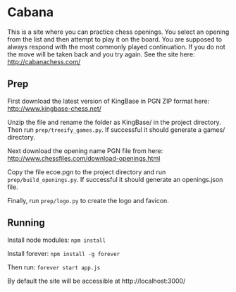 # Cabana

This is a site where you can practice chess openings. You select an opening from the list and then attempt to play it on the board. You are supposed to always respond with the most commonly played continuation. If you do not the move will be taken back and you try again. See the site here: http://cabanachess.com/

## Prep

First download the latest version of KingBase in PGN ZIP format here: http://www.kingbase-chess.net/

Unzip the file and rename the folder as KingBase/ in the project directory. Then run `prep/treeify_games.py`. If successful it should generate a games/ directory.

Next download the opening name PGN file from here: http://www.chessfiles.com/download-openings.html

Copy the file ecoe.pgn to the project directory and run `prep/build_openings.py`. If successful it should generate an openings.json file.

Finally, run `prep/logo.py` to create the logo and favicon.

## Running

Install node modules: `npm install`

Install forever: `npm install -g forever`

Then run: `forever start app.js`

By default the site will be accessible at http://localhost:3000/
